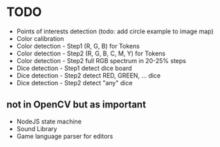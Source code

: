 # TODO

- Points of interests detection (todo: add circle example to image map)
- Color calibration
- Color detection - Step1 (R, G, B) for Tokens
- Color detection - Step2 (R, G, B, C, M, Y) for Tokens
- Color detection - Step2 full RGB spectrum in 20-25% steps
- Dice detection - Step1 detect dice board
- Dice detection - Step2 detect RED, GREEN, ... dice
- Dice detection - Step2 detect "any" dice


## not in OpenCV but as important

- NodeJS state machine
- Sound Library
- Game language parser for editors

